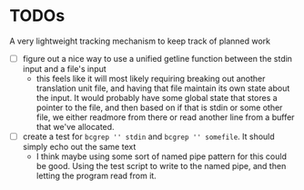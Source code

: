 # TODOs
A very lightweight tracking mechanism to keep track of planned work

- [ ] figure out a nice way to use a unified getline function between the stdin input and a file's input
  - this feels like it will most likely requiring breaking out another translation unit file, and having
    that file maintain its own state about the input. It would probably have some global state that stores
    a pointer to the file, and then based on if that is stdin or some other file, we either readmore
    from there or read another line from a buffer that we've allocated.
- [ ] create a test for `bcgrep '' stdin` and `bcgrep '' somefile`. It should simply echo out the same text
  - I think maybe using some sort of named pipe pattern for this could be good. Using the test script to 
    write to the named pipe, and then letting the program read from it.
